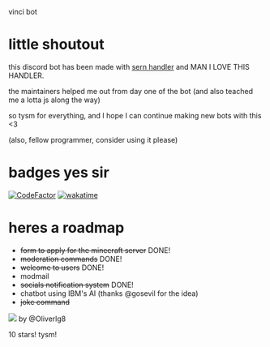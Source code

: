 vinci bot

# little shoutout
this discord bot has been made with [sern handler](https://sern.dev) and MAN I LOVE THIS HANDLER.

the maintainers helped me out from day one of the bot (and also teached me a lotta js along the way)

so tysm for everything, and I hope I can continue making new bots with this <3

(also, fellow programmer, consider using it please)

# badges yes sir
[![CodeFactor](https://www.codefactor.io/repository/github/srizan10/vinci/badge)](https://www.codefactor.io/repository/github/srizan10/vinci) [![wakatime](https://wakatime.com/badge/user/4ad16edf-eadc-48d9-b010-26f275fe0be6/project/120bd895-55e3-42fe-894b-bd974f6f7312.svg)](https://wakatime.com/badge/user/4ad16edf-eadc-48d9-b010-26f275fe0be6/project/120bd895-55e3-42fe-894b-bd974f6f7312)
# heres a roadmap

- ~~form to apply for the minecraft server~~ DONE!
- ~~moderation commands~~ DONE!
- ~~welcome to users~~ DONE!
- modmail
- ~~socials notification system~~ DONE!
- chatbot using IBM's AI (thanks @gosevil for the idea)
- ~~joke command~~
  
<!--<img src="https://srizan.s-ul.eu/RddzT2f9">-->

<img src="https://cdn.discordapp.com/attachments/928230817673641995/1036390945945559140/makesweet-hbt4h3.gif">  
by @Oliverlg8

10 stars! tysm!
